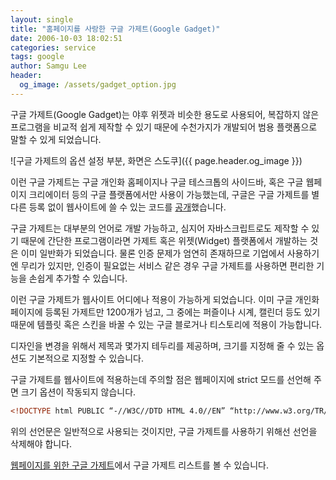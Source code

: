 ```yaml
---
layout: single
title: "홈페이지를 사랑한 구글 가제트(Google Gadget)"
date: 2006-10-03 18:02:51
categories: service
tags: google
author: Samgu Lee
header:
  og_image: /assets/gadget_option.jpg
---
```


구글 가제트(Google Gadget)는 야후 위젯과 비슷한 용도로 사용되어, 복잡하지 않은 프로그램을 비교적 쉽게 제작할 수 있기 때문에 수천가지가 개발되어 범용 플랫폼으로 말할 수 있게 되었습니다.

![구글 가제트의 옵션 설정 부분, 화면은 스도쿠]({{ page.header.og_image }})

이런 구글 가제트는 구글 개인화 홈페이지나 구글 테스크톱의 사이드바, 혹은 구글 웹페이지 크리에이터 등의 구글 플랫폼에서만 사용이 가능했는데, 구글은 구글 가제트를 별다른 등록 없이 웹사이트에 쓸 수 있는 코드를 [공개](http://googleblog.blogspot.com/2006/10/yes-you-can-have-pony.html)했습니다.

구글 가제트는 대부분의 언어로 개발 가능하고, 심지어 자바스크립트로도 제작할 수 있기 때문에 간단한 프로그램이라면 가제트 혹은 위젯(Widget) 플랫폼에서 개발하는 것은 이미 일반화가 되었습니다. 물론 인증 문제가 엄연히 존재하므로 기업에서 사용하기엔 무리가 있지만, 인증이 필요없는 서비스 같은 경우 구글 가제트를 사용하면 편리한 기능을 손쉽게 추가할 수 있습니다.

이런 구글 가제트가 웹사이트 어디에나 적용이 가능하게 되었습니다. 이미 구글 개인화 페이지에 등록된 가제트만 1200개가 넘고, 그 중에는 퍼즐이나 시계, 캘린더 등도 있기 때문에 템플릿 혹은 스킨을 바꿀 수 있는 구글 블로거나 티스토리에 적용이 가능합니다.

디자인을 변경을 위해서 제목과 몇가지 테두리를 제공하며, 크기를 지정해 줄 수 있는 옵션도 기본적으로 지정할 수 있습니다.

구글 가제트를 웹사이트에 적용하는데 주의할 점은 웹페이지에 strict 모드를 선언해 주면 크기 옵션이 작동되지 않습니다.

```html
<!DOCTYPE html PUBLIC “-//W3C//DTD HTML 4.0//EN” “http://www.w3.org/TR/REC-html40/strict.dtd”>
```

위의 선언문은 일반적으로 사용되는 것이지만, 구글 가제트를 사용하기 위해선 선언을 삭제해야 합니다.

[웹페이지를 위한 구글 가제트](http://www.google.com/ig/directory?synd=open)에서 구글 가제트 리스트를 볼 수 있습니다.
